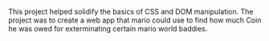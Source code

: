 This project helped solidify the basics of CSS and DOM manipulation.  The project was to create a web app that mario could use to find how much Coin he was owed for exterminating certain mario world baddies.  
